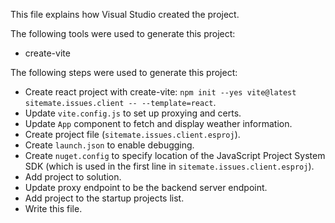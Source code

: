 This file explains how Visual Studio created the project.

The following tools were used to generate this project:
- create-vite

The following steps were used to generate this project:
- Create react project with create-vite: `npm init --yes vite@latest sitemate.issues.client -- --template=react`.
- Update `vite.config.js` to set up proxying and certs.
- Update `App` component to fetch and display weather information.
- Create project file (`sitemate.issues.client.esproj`).
- Create `launch.json` to enable debugging.
- Create `nuget.config` to specify location of the JavaScript Project System SDK (which is used in the first line in `sitemate.issues.client.esproj`).
- Add project to solution.
- Update proxy endpoint to be the backend server endpoint.
- Add project to the startup projects list.
- Write this file.
